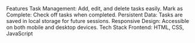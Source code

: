 Features
Task Management: Add, edit, and delete tasks easily.
Mark as Complete: Check off tasks when completed.
Persistent Data: Tasks are saved in local storage for future sessions.
Responsive Design: Accessible on both mobile and desktop devices.
Tech Stack
Frontend: HTML, CSS, JavaScript
